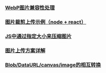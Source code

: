 ### [WebP图片兼容性处理](https://github.com/libin1991/libin_Blog/issues/670)
### [图片裁剪上传示例（node + react）](https://juejin.im/post/5c18995c51882569b02433ab)
### [JS中通过指定大小来压缩图片](https://juejin.im/post/5c1b4eac6fb9a049d441c520)
### [图片上传方案详解](https://juejin.im/post/5c2dd1855188257c30462962)
### [Blob/DataURL/canvas/image的相互转换](https://www.cnblogs.com/jyuf/p/7251591.html)



















